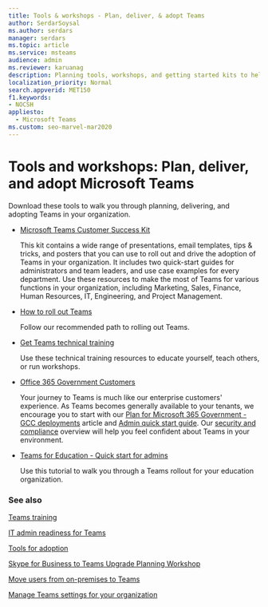 ```yaml
---
title: Tools & workshops - Plan, deliver, & adopt Teams
author: SerdarSoysal
ms.author: serdars
manager: serdars
ms.topic: article
ms.service: msteams
audience: admin
ms.reviewer: karuanag
description: Planning tools, workshops, and getting started kits to help organizations get started with Microsoft Teams.
localization_priority: Normal
search.appverid: MET150
f1.keywords:
- NOCSH
appliesto: 
  - Microsoft Teams
ms.custom: seo-marvel-mar2020
---
```


# Tools and workshops: Plan, deliver, and adopt Microsoft Teams

Download these tools to walk you through planning, delivering, and adopting Teams in your organization.


- [Microsoft Teams Customer Success Kit](https://aka.ms/TeamsCustomerSuccess)

    This kit contains a wide range of presentations, email templates, tips & tricks, and posters that you can use to roll out and drive the adoption of Teams in your organization. It includes two quick-start guides for administrators and team leaders, and use case examples for every department. Use these resources to make the most of Teams for various functions in your organization, including Marketing, Sales, Finance, Human Resources, IT, Engineering, and Project Management.

- [How to roll out Teams](./deploy-overview.md)

    Follow our recommended path to rolling out Teams.

- [Get Teams technical training](/OfficeDocs-SkypeForBusiness-pr/blob/master/Teams/ITAdmin-readiness#technical-training)

    Use these technical training resources to educate yourself, teach others, or run workshops.

- [Office 365 Government Customers](plan-for-government-gcc.md)

   Your journey to Teams is much like our enterprise customers' experience. As Teams becomes generally available to your tenants, we encourage you to start with our [Plan for Microsoft 365 Government - GCC deployments](plan-for-government-gcc.md) article and [Admin quick start guide](https://download.microsoft.com/download/F/3/9/F39B4F10-5720-4516-87E1-91E5A5678EFB/MicrosoftTeams-AdminQuickStart-EnableTeams.docx). Our [security and compliance](security-compliance-overview.md) overview will help you feel confident about Teams in your environment.

- [Teams for Education - Quick start for admins](./teams-quick-start-edu.yml)

    Use this tutorial to walk you through a Teams rollout for your education organization.

### See also

[Teams training](training-microsoft-teams-landing-page.md)

[IT admin readiness for Teams](ITAdmin-readiness.md)

[Tools for adoption](adopt-tools-and-downloads.md)

[Skype for Business to Teams Upgrade Planning Workshop](https://www.microsoft.com/microsoft-365/partners/intelligentcommunications/skype-for-business-teams)

[Move users from on-premises to Teams](/skypeforbusiness/hybrid/move-users-from-on-premises-to-teams)

[Manage Teams settings for your organization](enable-features-office-365.md)
